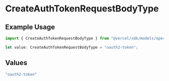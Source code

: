 # CreateAuthTokenRequestBodyType

## Example Usage

```typescript
import { CreateAuthTokenRequestBodyType } from "@vercel/sdk/models/operations/createauthtoken.js";

let value: CreateAuthTokenRequestBodyType = "oauth2-token";
```

## Values

```typescript
"oauth2-token"
```